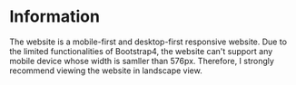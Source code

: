 # Information
The website is a mobile-first and desktop-first responsive website. Due to the limited functionalities of Bootstrap4, the website can't support any mobile device whose width is samller than 576px. Therefore, I strongly recommend viewing the website in landscape view.
